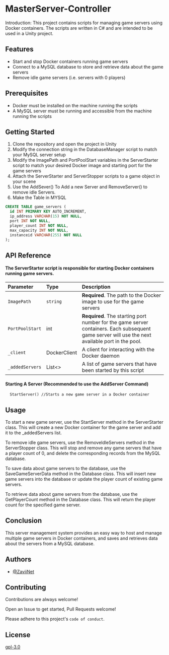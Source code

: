 
# MasterServer-Controller

Introduction:
This project contains scripts for managing game servers using Docker containers. The scripts are written in C# and are intended to be used in a Unity project.


## Features

- Start and stop Docker containers running game servers
- Connect to a MySQL database to store and retrieve data about the game servers
- Remove idle game servers (i.e. servers with 0 players)




## Prerequisites

- Docker must be installed on the machine running the scripts
- A MySQL server must be running and accessible from the machine running the scripts


## Getting Started

1) Clone the repository and open the project in Unity
2) Modify the connection string in the DatabaseManager script to match your MySQL server setup
3) Modify the ImagePath and PortPoolStart variables in the ServerStarter script to match your desired Docker image and starting port for the game servers
4) Attach the ServerStarter and ServerStopper scripts to a game object in your scene
5) Use the AddSever() To Add a new Server and RemoveServer() to remove idle Servers.
6) Make the Table in MYSQL

```sql
CREATE TABLE game_servers (
  id INT PRIMARY KEY AUTO_INCREMENT,
  ip_address VARCHAR(15) NOT NULL,
  port INT NOT NULL,
  player_count INT NOT NULL,
  max_capacity INT NOT NULL,
  instanceid VARCHAR(255) NOT NULL
);
```



## API Reference

#### The ServerStarter script is responsible for starting Docker containers running game servers.



| Parameter | Type     | Description                |
| :-------- | :------- | :------------------------- |
| `ImagePath` | `string` | **Required**. The path to the Docker image to use for the game servers |
| `PortPoolStart` | int | **Required**. The starting port number for the game server containers. Each subsequent game server will use the next available port in the pool.
| `_client` | DockerClient | A client for interacting with the Docker daemon
| `_addedServers` | List<> |  A list of game servers that have been started by this script

#### Starting A Server (Recommended to use the AddServer Command)

```http
  StartServer() //Starts a new game server in a Docker container
```




## Usage


To start a new game server, use the StartServer method in the ServerStarter class. This will create a new Docker container for the game server and add it to the _addedServers list.

To remove idle game servers, use the RemoveIdleServers method in the ServerStopper class. This will stop and remove any game servers that have a player count of 0, and delete the corresponding records from the MySQL database.

To save data about game servers to the database, use the SaveGameServerData method in the Database class. This will insert new game servers into the database or update the player count of existing game servers.

To retrieve data about game servers from the database, use the GetPlayerCount method in the Database class. This will return the player count for the specified game server.



## Conclusion

This server management system provides an easy way to host and manage multiple game servers in Docker containers, and saves and retrieves data about the servers from a MySQL database.


## Authors

- [@ZaviiNet](https://github.com/ZaviiNet)




## Contributing

Contributions are always welcome!

Open an Issue to get started, Pull Requests welcome!

Please adhere to this project's `code of conduct`.



## License

[gpl-3.0](https://choosealicense.com/licenses/gpl-3.0/)

